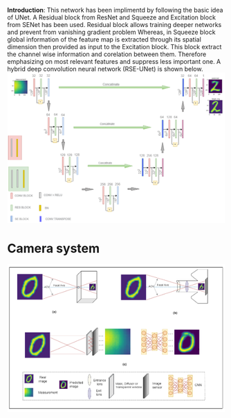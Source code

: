 **Introduction**:
This network has been implimentd by following the basic idea of UNet.
A Residual block from ResNet and Squeeze and Excitation block from SENet has been used.
Residual block allows training deeper networks and prevent from vanishing gradient problem
Whereas, in Squeeze block global information of the feature map is extracted through its spatial dimension
then provided as input to the Excitation block. This block extract the channel wise information and corelation
between them. Therefore emphasizing on most relevant features and suppress
less important one.
A hybrid deep convolution neural network (RSE-UNet) is shown below.
![](/RES-UNet.png)


# Camera system
![](/camera_overview.png)
